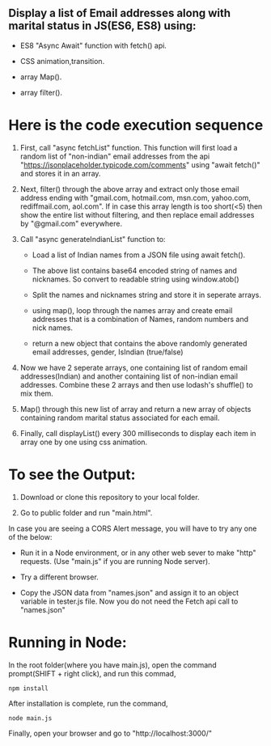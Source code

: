 ## Display a list of Email addresses along with marital status in JS(ES6, ES8) using: 

- ES8 "Async Await" function with fetch() api.

- CSS animation,transition.

- array Map().

- array filter().


# Here is the code execution sequence


1) First, call "async fetchList" function. This function will first load a random list of "non-indian" email addresses from the api "https://jsonplaceholder.typicode.com/comments" using "await fetch()" and stores it in an array.

2) Next, filter() through the above array and extract only those email address ending with "gmail.com, hotmail.com, msn.com, yahoo.com, rediffmail.com, aol.com". If in case this array length is too short(<5) then show the entire list without filtering, and then replace email addresses by "@gmail.com" everywhere.

3) Call "async generateIndianList" function to:

	- Load a list of Indian names from a JSON file using await fetch().

	- The above list contains base64 encoded string of names and nicknames. So convert to readable string using window.atob()

	- Split the names and nicknames string and store it in seperate arrays.

	- using map(), loop through the names array and create email addresses that is a combination of Names, random numbers and nick names.

	- return a new object that contains the above randomly generated email addresses, gender, IsIndian (true/false)

4) Now we have 2 seperate arrays, one containing list of random email addresses(Indian) and another containing list of non-indian email addresses. Combine these 2 arrays and then use lodash's shuffle() to mix them.

5) Map() through this new list of array and return a new array of objects containing random marital status associated for each email.

6) Finally, call displayList() every 300 milliseconds to display each item in array one by one using css animation.


# To see the Output:

1) Download or clone this repository to your local folder.

2) Go to public folder and run "main.html".
 
In case you are seeing a CORS Alert message, you will have to try any one of the below:

- Run it in a Node environment, or in any other web sever to make "http" requests. (Use "main.js" if you are running Node server).

- Try a different browser.

- Copy the JSON data from "names.json" and assign it to an object variable in tester.js file. Now you do not need the Fetch api call to "names.json"


# Running in Node:

In the root folder(where you have main.js), open the command prompt(SHIFT + right click), and run this commad,

```
npm install
```

After installation is complete, run the command,

```
node main.js
```

Finally, open your browser and go to "http://localhost:3000/"
